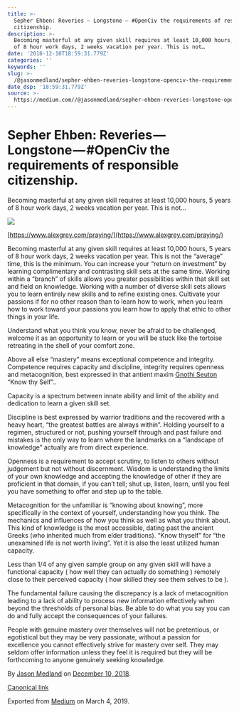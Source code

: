 ```yaml
---
title: >-
  Sepher Ehben: Reveries — Longstone — #OpenCiv the requirements of responsible
  citizenship.
description: >-
  Becoming masterful at any given skill requires at least 10,000 hours, 5 years
  of 8 hour work days, 2 weeks vacation per year. This is not…
date: '2018-12-10T18:59:31.779Z'
categories: ''
keywords: ''
slug: >-
  /@jasonmedland/sepher-ehben-reveries-longstone-openciv-the-requirements-of-responsible-citizenship-b34f416efb4a
date_dsp: '18:59:31.779Z'
source: >-
  https://medium.com//@jasonmedland/sepher-ehben-reveries-longstone-openciv-the-requirements-of-responsible-citizenship-b34f416efb4a
---
```


# Sepher Ehben: Reveries — Longstone — #OpenCiv the requirements of responsible citizenship.

Becoming masterful at any given skill requires at least 10,000 hours, 5 years of 8 hour work days, 2 weeks vacation per year. This is not…

![](https://cdn-images-1.medium.com/max/800/1*n1BwUBHns3MMQBQO5TspXQ.jpeg)

[https://www.alexgrey.com/praying/](https://www.alexgrey.com/praying/)

Becoming masterful at any given skill requires at least 10,000 hours, 5 years of 8 hour work days, 2 weeks vacation per year. This is not the “average” time, this is the minimum. You can increase your “return on investment” by learning complimentary and contrasting skill sets at the same time. Working within a “branch” of skills allows you greater possibilities within that skill set and field on knowledge. Working with a number of diverse skill sets allows you to learn entirely new skills and to refine existing ones. Cultivate your passions if for no other reason than to learn how to work, when you learn how to work toward your passions you learn how to apply that ethic to other things in your life.

Understand what you think you know, never be afraid to be challenged, welcome it as an opportunity to learn or you will be stuck like the tortoise retreating in the shell of your comfort zone.

Above all else “mastery” means exceptional competence and integrity. Competence requires capacity and discipline, integrity requires openness and metacognition, best expressed in that antient maxim [Gnothi Seuton](https://medium.com/sepher-ehben/sepher-ehben-hymns-to-the-logos-gnothi-seauton-325da9f2e9f2) “Know thy Self”..

Capacity is a spectrum between innate ability and limit of the ability and dedication to learn a given skill set.

Discipline is best expressed by warrior traditions and the recovered with a heavy heart, “the greatest battles are always within”. Holding yourself to a regimen, structured or not, pushing yourself through and past failure and mistakes is the only way to learn where the landmarks on a “landscape of knowledge” actually are from direct experience.

Openness is a requirement to accept scrutiny, to listen to others without judgement but not without discernment. Wisdom is understanding the limits of your own knowledge and accepting the knowledge of other if they are proficient in that domain, if you can’t tell; shut up, listen, learn, until you feel you have something to offer and step up to the table.

Metacognition for the unfamiliar is “knowing about knowing”, more specifically in the context of yourself, understanding how you think. The mechanics and influences of how you think as well as what you think about. This kind of knowledge is the most accessible, dating past the ancient Greeks (who inherited much from elder traditions). “Know thyself” for “the unexamined life is not worth living”. Yet it is also the least utilized human capacity.

Less than 1/4 of any given sample group on any given skill will have a functional capacity ( how well they can actually do something ) remotely close to their perceived capacity ( how skilled they see them selves to be ).

The fundamental failure causing the discrepancy is a lack of metacognition leading to a lack of ability to process new information effectively when beyond the thresholds of personal bias. Be able to do what you say you can do and fully accept the consequences of your failures.

People with genuine mastery over themselves will not be pretentious, or egotistical but they may be very passionate, without a passion for excellence you cannot effectively strive for mastery over self. They may seldom offer information unless they feel it is required but they will be forthcoming to anyone genuinely seeking knowledge.

By [Jason Medland](https://medium.com/@jasonmedland) on [December 10, 2018](https://medium.com/p/b34f416efb4a).

[Canonical link](https://medium.com/@jasonmedland/sepher-ehben-reveries-longstone-openciv-the-requirements-of-responsible-citizenship-b34f416efb4a)

Exported from [Medium](https://medium.com) on March 4, 2019.